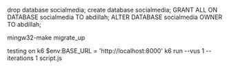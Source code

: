 drop database socialmedia;
create database socialmedia;
GRANT ALL ON DATABASE socialmedia TO abdillah;
ALTER DATABASE socialmedia OWNER TO abdillah;

mingw32-make migrate_up

testing on k6
$env:BASE_URL = 'http://localhost:8000'
k6 run --vus 1 --iterations 1 script.js
